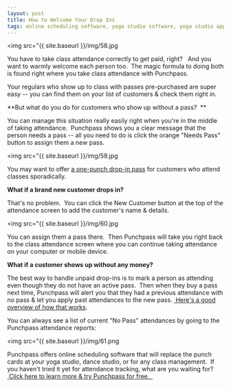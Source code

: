 ```yaml
---
layout: post
title: How to Welcome Your Drop Ins
tags: online scheduling software, yoga studio software, yoga studio app, dance studio software, class attendance app, punch card app, punch cards, punch card, track attendance
---
```


<img src="{{ site.baseurl }}/img/58.jpg

You have to take class attendance correctly to get paid, right?   And you want to warmly welcome each person too.  The magic formula to doing both is found right where you take class attendance with Punchpass.

Your regulars who show up to class with passes pre-purchased are super easy -- you can find them on your list of customers & check them right in.  

**But what do you do for customers who show up without a pass?  **

You can manage this situation really easily right when you're in the middle of taking attendance.  Punchpass shows you a clear message that the person needs a pass -- all you need to do is click the orange "Needs Pass" button to assign them a new pass.

<img src="{{ site.baseurl }}/img/59.jpg

You may want to offer [a one-punch drop-in pass](http://support.punchpass.net/knowledge_base/topics/how-do-i-handle-drop-ins) for customers who attend classes sporadically.  

**What if a brand new customer drops in?**

That's no problem.  You can click the New Customer button at the top of the attendance screen to add the customer's name & details.

<img src="{{ site.baseurl }}/img/60.jpg

You can assign them a pass there.  Then Punchpass will take you right back to the class attendance screen where you can continue taking attendance on your computer or mobile device.

**What if a customer shows up without any money?**

The best way to handle unpaid drop-ins is to mark a person as attending even though they do not have an active pass.  Then when they buy a pass next time, Punchpass will alert you that they had a previous attendance with no pass & let you apply past attendances to the new pass. [ Here's a good overview of how that works](http://support.punchpass.net/knowledge_base/topics/taking-care-of-attendances-with-no-pass-assigned).

You can always see a list of current "No Pass" attendances by going to the Punchpass attendance reports:

<img src="{{ site.baseurl }}/img/61.png

Punchpass offers online scheduling software that will replace the punch cards at your yoga studio, dance studio, or for any class management.  If you haven't tried it yet for attendance tracking, what are you waiting for? [ Click here to learn more & try Punchpass for free.  ](http://punchpass.net/?utm_source=Blog&utm_medium=Blog&utm_campaign=Blog)
